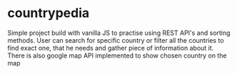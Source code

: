 # countrypedia
Simple project build with vanilla JS to practise using REST API's and sorting methods.
User can search for specific country or filter all the countries to find exact one, that he needs and gather piece of information about it.
There is also google map API implemented to show chosen country on the map
